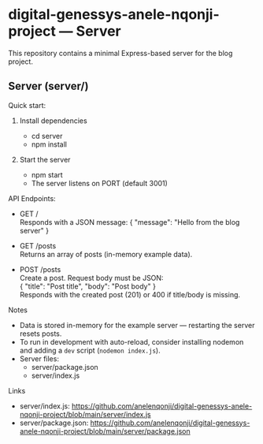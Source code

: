 # digital-genessys-anele-nqonji-project — Server

This repository contains a minimal Express-based server for the blog project.

## Server (server/)

Quick start:

1. Install dependencies
   - cd server
   - npm install

2. Start the server
   - npm start
   - The server listens on PORT (default 3001)

API Endpoints:

- GET /  
  Responds with a JSON message: { "message": "Hello from the blog server" }

- GET /posts  
  Returns an array of posts (in-memory example data).

- POST /posts  
  Create a post. Request body must be JSON:  
  { "title": "Post title", "body": "Post body" }  
  Responds with the created post (201) or 400 if title/body is missing.

Notes
- Data is stored in-memory for the example server — restarting the server resets posts.
- To run in development with auto-reload, consider installing nodemon and adding a `dev` script (`nodemon index.js`).
- Server files:
  - server/package.json
  - server/index.js

Links
- server/index.js: https://github.com/anelenqonji/digital-genessys-anele-nqonji-project/blob/main/server/index.js
- server/package.json: https://github.com/anelenqonji/digital-genessys-anele-nqonji-project/blob/main/server/package.json